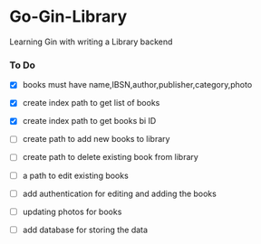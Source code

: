 # Go-Gin-Library
Learning Gin with writing a Library backend

### To Do
- [x] books must have name,IBSN,author,publisher,category,photo
- [x] create index path to get list of books
- [x] create index path to get books bi ID
- [ ] create path to add new books to library
- [ ] create path to delete existing book from library
- [ ] a path to edit existing books
- [ ] add authentication for editing and adding the books
- [ ] updating photos for books
- [ ] add database for storing the data


